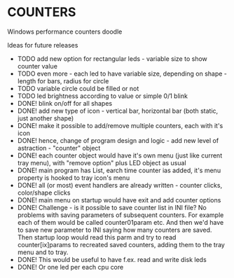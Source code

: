 # COUNTERS
Windows performance counters doodle

Ideas for future releases
* TODO add new option for rectangular leds - variable size to show counter value
* TODO even more - each led to have variable size, depending on shape - length for bars, radius for circle
* TODO variable circle could be filled or not
* TODO led brightness according to value or simple 0/1 blink
* DONE! blink on/off for all shapes
* DONE! add new type of icon - vertical bar, horizontal bar (both static, just another shape)
* DONE! make it possible to add/remove multiple counters, each with it's icon
* DONE! hence, change of program design and logic - add new level of astraction - "counter" object
* DONE! each counter object would have it's own menu (just like current tray menu), with "remove option" plus LED object as usual
* DONE! main program has List<Counters>, earch time counter ias added, it's menu property is hooked to tray icon's menu
* DONE! all (or most) event handlers are already written - counter clicks, color/shape clicks
* DONE! main menu on startup would have exit and add counter options
* DONE! Challenge - is it possible to save counter list in INI file? No problems with saving parameters of subsequent counters. For example each of them would be called counter01param etc. And then we'd have to save new parameter to INI saying how many counters are saved. Then startup loop would read this parm and try to read counter[ix]params to recreated saved counters, adding them to the tray menu and to tray.
* DONE! This would be useful to have f.ex. read and write disk leds
* DONE! Or one led per each cpu core
